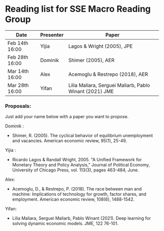 # Reading list for SSE Macro Reading Group

| Date            | Presenter     | Paper |
| -------------   | ------------- | ------                            |
| Feb 14th 16:00  | Yijia         | Lagos & Wright (2005), JPE        |
| Feb 28th 16:00  | Dominik       | Shimer (2005), AER            |
| Mar 14th 16:00  | Alex          | Acemoglu & Restrepo (2018), AER   |
| Mar 28th 16:00  | Yifan         | Lilia Maliara, Serguei Maliarb, Pablo Winant (2021) JME   |


### Proposals:
Just add your name below with a paper you want to propose.

Dominik : 
- Shimer, R. (2005). The cyclical behavior of equilibrium unemployment and vacancies. American economic review, 95(1), 25-49.

Yijia :
- Ricardo Lagos & Randall Wright, 2005. "A Unified Framework for Monetary Theory and Policy Analysis," Journal of Political Economy, University of Chicago Press, vol. 113(3), pages 463-484, June.

Alex:
- Acemoglu, D., & Restrepo, P. (2018). The race between man and machine: Implications of technology for growth, factor shares, and employment. American economic review, 108(6), 1488-1542.

Yifan:
- Lilia Maliara, Serguei Maliarb, Pablo Winant (2021). Deep learning for solving dynamic economic models. JME, 122 76-101.
